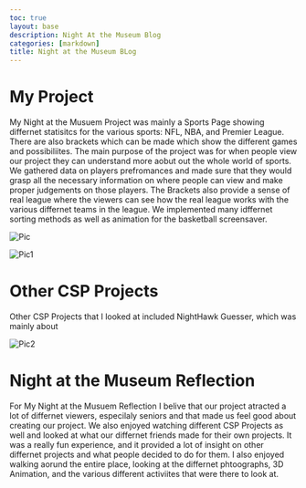 ```yaml
---
toc: true
layout: base
description: Night At the Museum Blog
categories: [markdown]
title: Night at the Museum BLog
---
```


# My Project
My Night at the Musuem Project was mainly a Sports Page showing differnet statisitcs for the various sports: NFL, NBA, and Premier League. There are also brackets which can be made which show the different games and possibiliites. The main purpose of the project was for when people view our project they can understand more aobut out the whole world of sports. We gathered data on players prefromances and made sure that they would grasp all the necessary information on where people can view and make proper judgements on those players. The Brackets also provide a sense of real league where the viewers can see how the real league works with the various differnet teams in the league. We implemented many idffernet sorting methods as well as animation for the basketball screensaver.

![]({{site.baseurl}}/images/myproject1.JPG "Pic")

![]({{site.baseurl}}/images/myproject2.JPG "Pic1")


# Other CSP Projects
Other CSP Projects that I looked at included NightHawk Guesser, which was mainly about 


![]({{site.baseurl}}/images/otherproject1.JPG "Pic2")


# Night at the Museum Reflection
For My Night at the Musuem Reflection I belive that our project atracted a lot of differnet viewers, especilaly seniors and that made us feel good about creating our project. We also enjoyed watching different CSP Projects as well and looked at what our differnet friends made for their own projects. It was a really fun experience, and it provided a lot of insight on other differnet projects and what people decided to do for them. I also enjoyed walking aorund the entire place, looking at the differnet phtoographs, 3D Animation, and the various different activiites that were there to look at.


